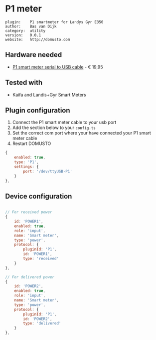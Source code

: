# P1 meter

```
plugin:    P1 smartmeter for Landys Gyr E350
author:    Bas van Dijk
category:  utility
version:   0.0.1
website:   http://domusto.com
```

## Hardware needed
- [P1 smart meter serial to USB cable](https://www.sossolutions.nl/slimme-meter-kabel) - € 19,95

## Tested with
 - Kaifa and Landis+Gyr Smart Meters

## Plugin configuration

1. Connect the P1 smart meter cable to your usb port
2. Add the section below to your `config.ts`
3. Set the correct com port where your have connected your P1 smart meter cable
5. Restart DOMUSTO

```js
{
    enabled: true,
    type: 'P1',
    settings: {
        port: '/dev/ttyUSB-P1'
    }
},
```

## Device configuration

```js

// For received power
{
    id: 'POWER1',
    enabled: true,
    role: 'input',
    name: 'Smart meter',
    type: 'power',
    protocol: {
        pluginId: 'P1',
        id: 'POWER1',
        type: 'received'
    }
},

// For delivered power
{
    id: 'POWER2',
    enabled: true,
    role: 'input',
    name: 'Smart meter',
    type: 'power',
    protocol: {
        pluginId: 'P1',
        id: 'POWER2',
        type: 'delivered'
    }
},
```
